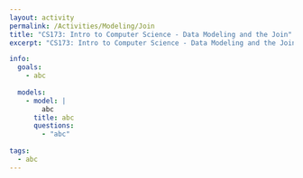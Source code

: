 ```yaml
---
layout: activity
permalink: /Activities/Modeling/Join
title: "CS173: Intro to Computer Science - Data Modeling and the Join"
excerpt: "CS173: Intro to Computer Science - Data Modeling and the Join"

info:
  goals: 
    - abc
    
  models:
    - model: |
        abc
      title: abc
      questions:
        - "abc"
        
tags:
  - abc  
---
```


